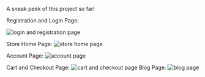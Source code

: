 A sneak peek of this project so far!

Registration and Login Page: 

![login and registration page](static/readmeimages/snowboard-login.gif)

Store Home Page: 
![store home page](static/readmeimages/snowboard-shop.gif)

Account Page:
![account page](static/readmeimages/snowboard-account.gif)

Cart and Checkout Page: 
![cart and checkout page](static/readmeimages/snowboard-account.gif)
Blog Page:
![blog page](static/readmeimages/snowboard-blog.gif)